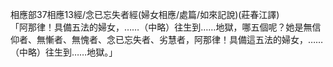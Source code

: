 相應部37相應13經/念已忘失者經(婦女相應/處篇/如來記說)(莊春江譯)  
「阿那律！具備五法的婦女，……（中略）往生到……地獄，哪五個呢？她是無信仰者、無慚者、無愧者、念已忘失者、劣慧者，阿那律！具備這五法的婦女，……（中略）往生到……地獄。」  
  
  
